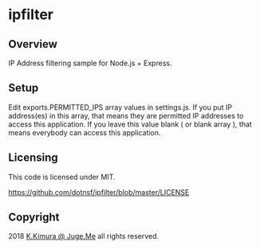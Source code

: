 # ipfilter


## Overview

IP Address filtering sample for Node.js + Express.


## Setup

Edit exports.PERMITTED_IPS array values in settings.js. If you put IP address(es) in this array, that means they are permitted IP addresses to access this application. If you leave this value blank ( or blank array ), that means everybody can access this application.


## Licensing

This code is licensed under MIT.

https://github.com/dotnsf/ipfilter/blob/master/LICENSE


## Copyright

2018 [K.Kimura @ Juge.Me](https://github.com/dotnsf) all rights reserved.
